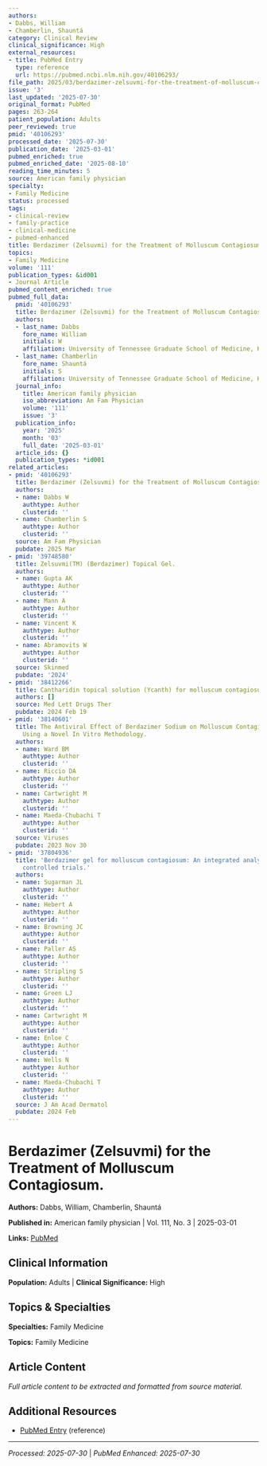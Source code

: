 ```yaml
---
authors:
- Dabbs, William
- Chamberlin, Shauntá
category: Clinical Review
clinical_significance: High
external_resources:
- title: PubMed Entry
  type: reference
  url: https://pubmed.ncbi.nlm.nih.gov/40106293/
file_path: 2025/03/berdazimer-zelsuvmi-for-the-treatment-of-molluscum-contagios.md
issue: '3'
last_updated: '2025-07-30'
original_format: PubMed
pages: 263-264
patient_population: Adults
peer_reviewed: true
pmid: '40106293'
processed_date: '2025-07-30'
publication_date: '2025-03-01'
pubmed_enriched: true
pubmed_enriched_date: '2025-08-10'
reading_time_minutes: 5
source: American family physician
specialty:
- Family Medicine
status: processed
tags:
- clinical-review
- family-practice
- clinical-medicine
- pubmed-enhanced
title: Berdazimer (Zelsuvmi) for the Treatment of Molluscum Contagiosum.
topics:
- Family Medicine
volume: '111'
publication_types: &id001
- Journal Article
pubmed_content_enriched: true
pubmed_full_data:
  pmid: '40106293'
  title: Berdazimer (Zelsuvmi) for the Treatment of Molluscum Contagiosum.
  authors:
  - last_name: Dabbs
    fore_name: William
    initials: W
    affiliation: University of Tennessee Graduate School of Medicine, Knoxville.
  - last_name: Chamberlin
    fore_name: Shauntá
    initials: S
    affiliation: University of Tennessee Graduate School of Medicine, Knoxville.
  journal_info:
    title: American family physician
    iso_abbreviation: Am Fam Physician
    volume: '111'
    issue: '3'
  publication_info:
    year: '2025'
    month: '03'
    full_date: '2025-03-01'
  article_ids: {}
  publication_types: *id001
related_articles:
- pmid: '40106293'
  title: Berdazimer (Zelsuvmi) for the Treatment of Molluscum Contagiosum.
  authors:
  - name: Dabbs W
    authtype: Author
    clusterid: ''
  - name: Chamberlin S
    authtype: Author
    clusterid: ''
  source: Am Fam Physician
  pubdate: 2025 Mar
- pmid: '39748580'
  title: Zelsuvmi(TM) (Berdazimer) Topical Gel.
  authors:
  - name: Gupta AK
    authtype: Author
    clusterid: ''
  - name: Mann A
    authtype: Author
    clusterid: ''
  - name: Vincent K
    authtype: Author
    clusterid: ''
  - name: Abramovits W
    authtype: Author
    clusterid: ''
  source: Skinmed
  pubdate: '2024'
- pmid: '38412266'
  title: Cantharidin topical solution (Ycanth) for molluscum contagiosum.
  authors: []
  source: Med Lett Drugs Ther
  pubdate: 2024 Feb 19
- pmid: '38140601'
  title: The Antiviral Effect of Berdazimer Sodium on Molluscum Contagiosum Virus
    Using a Novel In Vitro Methodology.
  authors:
  - name: Ward BM
    authtype: Author
    clusterid: ''
  - name: Riccio DA
    authtype: Author
    clusterid: ''
  - name: Cartwright M
    authtype: Author
    clusterid: ''
  - name: Maeda-Chubachi T
    authtype: Author
    clusterid: ''
  source: Viruses
  pubdate: 2023 Nov 30
- pmid: '37804936'
  title: 'Berdazimer gel for molluscum contagiosum: An integrated analysis of 3 randomized
    controlled trials.'
  authors:
  - name: Sugarman JL
    authtype: Author
    clusterid: ''
  - name: Hebert A
    authtype: Author
    clusterid: ''
  - name: Browning JC
    authtype: Author
    clusterid: ''
  - name: Paller AS
    authtype: Author
    clusterid: ''
  - name: Stripling S
    authtype: Author
    clusterid: ''
  - name: Green LJ
    authtype: Author
    clusterid: ''
  - name: Cartwright M
    authtype: Author
    clusterid: ''
  - name: Enloe C
    authtype: Author
    clusterid: ''
  - name: Wells N
    authtype: Author
    clusterid: ''
  - name: Maeda-Chubachi T
    authtype: Author
    clusterid: ''
  source: J Am Acad Dermatol
  pubdate: 2024 Feb
---
```


# Berdazimer (Zelsuvmi) for the Treatment of Molluscum Contagiosum.

**Authors:** Dabbs, William, Chamberlin, Shauntá

**Published in:** American family physician | Vol. 111, No. 3 | 2025-03-01

**Links:** [PubMed](https://pubmed.ncbi.nlm.nih.gov/40106293/)

## Clinical Information

**Population:** Adults | **Clinical Significance:** High

## Topics & Specialties

**Specialties:** Family Medicine

**Topics:** Family Medicine

## Article Content

*Full article content to be extracted and formatted from source material.*

## Additional Resources

- [PubMed Entry](https://pubmed.ncbi.nlm.nih.gov/40106293/) (reference)

---

*Processed: 2025-07-30* | *PubMed Enhanced: 2025-07-30*
